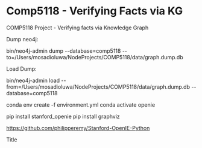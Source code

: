 # Comp5118 - Verifying Facts via KG
 COMP5118 Project - Verifying facts via Knowledge Graph


Dump neo4j:

bin/neo4j-admin dump --database=comp5118 --to=/Users/mosadioluwa/NodeProjects/COMP5118/data/graph.dump.db


Load Dump:

bin/neo4j-admin load --from=/Users/mosadioluwa/NodeProjects/COMP5118/data/graph.dump.db --database=comp5118 


conda env create -f environment.yml
conda activate openie

pip install stanford_openie
pip install graphviz

https://github.com/philipperemy/Stanford-OpenIE-Python


Title
